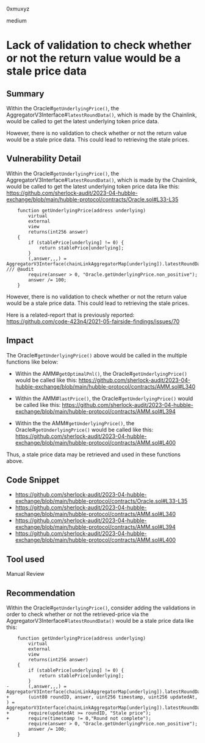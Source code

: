 0xmuxyz

medium

# Lack of validation to check whether or not the return value would be a stale price data

## Summary
Within the Oracle#`getUnderlyingPrice()`, the AggregatorV3Interface#`latestRoundData()`, which is made by the Chainlink, would be called to get the latest underlying token price data.

However, there is no validation to check whether or not the return value would be a stale price data.
This could lead to retrieving the stale prices.


## Vulnerability Detail
Within the Oracle#`getUnderlyingPrice()`, the AggregatorV3Interface#`latestRoundData()`, which is made by the Chainlink, would be called to get the latest underlying token price data like this: 
https://github.com/sherlock-audit/2023-04-hubble-exchange/blob/main/hubble-protocol/contracts/Oracle.sol#L33-L35
```solidity
    function getUnderlyingPrice(address underlying)
        virtual
        external
        view
        returns(int256 answer)
    {
        if (stablePrice[underlying] != 0) {
            return stablePrice[underlying];
        }
        (,answer,,,) = AggregatorV3Interface(chainLinkAggregatorMap[underlying]).latestRoundData(); /// @audit
        require(answer > 0, "Oracle.getUnderlyingPrice.non_positive");
        answer /= 100;
    }
```
However, there is no validation to check whether or not the return value would be a stale price data.
This could lead to retrieving the stale prices.

Here is a related-report that is previously reported:
https://github.com/code-423n4/2021-05-fairside-findings/issues/70

## Impact
The Oracle#`getUnderlyingPrice()` above would be called in the multiple functions like below:
- Within the AMM#`getOptimalPnl()`, the Oracle#`getUnderlyingPrice()` would be called like this:
   https://github.com/sherlock-audit/2023-04-hubble-exchange/blob/main/hubble-protocol/contracts/AMM.sol#L340

- Within the AMM#`lastPrice()`, the Oracle#`getUnderlyingPrice()` would be called like this:
   https://github.com/sherlock-audit/2023-04-hubble-exchange/blob/main/hubble-protocol/contracts/AMM.sol#L394

- Within the the AMM#`getUnderlyingPrice()`, the Oracle#`getUnderlyingPrice()` would be called like this:
  https://github.com/sherlock-audit/2023-04-hubble-exchange/blob/main/hubble-protocol/contracts/AMM.sol#L400

Thus, a stale price data may be retrieved and used in these functions above.

## Code Snippet
- https://github.com/sherlock-audit/2023-04-hubble-exchange/blob/main/hubble-protocol/contracts/Oracle.sol#L33-L35
- https://github.com/sherlock-audit/2023-04-hubble-exchange/blob/main/hubble-protocol/contracts/AMM.sol#L340
- https://github.com/sherlock-audit/2023-04-hubble-exchange/blob/main/hubble-protocol/contracts/AMM.sol#L394
- https://github.com/sherlock-audit/2023-04-hubble-exchange/blob/main/hubble-protocol/contracts/AMM.sol#L400

## Tool used
Manual Review

## Recommendation
Within the Oracle#`getUnderlyingPrice()`, consider adding the validations in order to check whether or not the retrieved-price via the AggregatorV3Interface#`latestRoundData()` would be a stale price data like this:
```solidity
    function getUnderlyingPrice(address underlying)
        virtual
        external
        view
        returns(int256 answer)
    {
        if (stablePrice[underlying] != 0) {
            return stablePrice[underlying];
        }
-       (,answer,,,) = AggregatorV3Interface(chainLinkAggregatorMap[underlying]).latestRoundData();
+       (uint80 roundID, answer, uint256 timestamp, uint256 updatedAt, ) = AggregatorV3Interface(chainLinkAggregatorMap[underlying]).latestRoundData();
+       require(updatedAt >= roundID, "Stale price");
+       require(timestamp != 0,"Round not complete");
        require(answer > 0, "Oracle.getUnderlyingPrice.non_positive");
        answer /= 100;
    }
```
